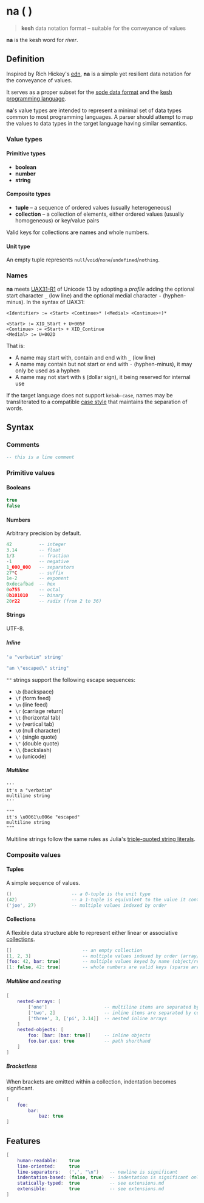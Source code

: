 # na ( )

<!--
<p>&nbsp;</p>
<p align="center" width="100%"><img height="381px" alt="A Kesh map of the watershed of Sinshan Creek" src="https://i.imgur.com/JsIGehK.png"></p>
<p>&nbsp;</p>
-->

> **kesh** data notation format – suitable for the conveyance of values

**na** is the kesh word for _river_.

## Definition

Inspired by Rich Hickey's [edn](https://github.com/edn-format/edn/), **na** is a simple yet resilient data notation for the conveyance of values.

It serves as a proper subset for the [sode data format](https://github.com/kesh-lang/sode) and the [kesh programming language](https://github.com/kesh-lang/kesh).

**na**'s value types are intended to represent a minimal set of data types common to most programming languages. A parser should attempt to map the values to data types in the target language having similar semantics.

### Value types

#### Primitive types

- **boolean**
- **number**
- **string**

#### Composite types

- **tuple** – a sequence of ordered values (usually heterogeneous)
- **collection** – a collection of elements, either ordered values (usually homogeneous) or key/value pairs

Valid keys for collections are names and whole numbers.

#### Unit type

An empty tuple represents `null`/`void`/`none`/`undefined`/`nothing`.

### Names

**na** meets [UAX31-R1](https://unicode.org/reports/tr31/#R1) of Unicode 13 by adopting a _profile_ adding the optional start character `_` (low line) and the optional medial character `-` (hyphen-minus). In the syntax of UAX31:

    <Identifier> := <Start> <Continue>* (<Medial> <Continue>+)*

    <Start> := XID_Start + U+005F
    <Continue> := <Start> + XID_Continue
    <Medial> := U+002D

That is:
- A name may start with, contain and end with `_` (low line)
- A name may contain but not start or end with `-` (hyphen-minus), it may only be used as a hyphen
- A name may not start with `$` (dollar sign), it being reserved for internal use

<!--
Hyphenation:
- `_` and `-` are interchangeable when used to join words
- Names are case-insensitive

For example, `foo-bar` is equivalent to `foo_bar`.
-->

<!-- A parser should represent names as verbatim as possible. -->

If the target language does not support `kebab-case`, names may be transliterated to a compatible [case style](https://en.wikipedia.org/wiki/Naming_convention_(programming)#Multiple-word_identifiers) that maintains the separation of words.

## Syntax

### Comments

```lua
-- this is a line comment
```

### Primitive values

#### Booleans

```lua
true
false
```

#### Numbers

Arbitrary precision by default.

```lua
42          -- integer
3.14        -- float
1/3         -- fraction
-1          -- negative
1_000_000   -- separators
27°C        -- suffix
1e-2        -- exponent
0xdecafbad  -- hex
0o755       -- octal
0b101010    -- binary
20r22       -- radix (from 2 to 36)
```

#### Strings

UTF-8.

##### Inline

```lua
'a "verbatim" string'
```

```lua
"an \"escaped\" string"
```

`""` strings support the following escape sequences:

- `\b` (backspace)
- `\f` (form feed)
- `\n` (line feed)
- `\r` (carriage return)
- `\t` (horizontal tab)
- `\v` (vertical tab)
- `\0` (null character)
- `\'` (single quote)
- `\"` (double quote)
- `\\` (backslash)
- `\u` (unicode)

##### Multiline

```
'''
it's a "verbatim"
multiline string
'''
```

```
"""
it's \u0061\u006e "escaped"
multiline string
"""
```

Multiline strings follow the same rules as Julia's [triple-quoted string literals](https://docs.julialang.org/en/v1/manual/strings/#Triple-Quoted-String-Literals).

### Composite values

#### Tuples

A simple sequence of values.

```lua
()                      -- a 0-tuple is the unit type
(42)                    -- a 1-tuple is equivalent to the value it contains
('joe', 27)             -- multiple values indexed by order
```

#### Collections

A flexible data structure able to represent either linear or associative [collections](https://en.wikipedia.org/wiki/Collection_(abstract_data_type)).

```lua
[]                          -- an empty collection
[1, 2, 3]                   -- multiple values indexed by order (array/list/sequence/stack/queue)
[foo: 42, bar: true]        -- multiple values keyed by name (object/record/struct/map/dict/hash)
[1: false, 42: true]        -- whole numbers are valid keys (sparse array)
```

##### Multiline and nesting

```lua
[
    nested-arrays: [
        ['one']                     -- multiline items are separated by newline
        ['two', 2]                  -- inline items are separated by comma
        ['three', 3, ['pi', 3.14]]  -- nested inline arrays
    ]
    nested-objects: [
        foo: [bar: [baz: true]]     -- inline objects
        foo.bar.qux: true           -- path shorthand
    ]
]
```

##### Bracketless

When brackets are omitted within a collection, indentation becomes significant.

```lua
[
    foo:
        bar:
            baz: true
]
```

## Features

```lua
[
    human-readable:    true
    line-oriented:     true
    line-separators:   (',', "\n")    -- newline is significant
    indentation-based: (false, true)  -- indentation is significant only if no brackets
    statically-typed:  true           -- see extensions.md
    extensible:        true           -- see extensions.md
]
```

<!--
<sub>Illustration is [CC BY-NC-ND](https://creativecommons.org/licenses/by-nc-nd/4.0/) Ursula K. Le Guin Literary Trust. From [Ursula Le Guin](https://www.ursulakleguin.com/)'s novel about the Kesh, [Always Coming Home](https://www.ursulakleguin.com/always-coming-home-book).</sub>
-->
